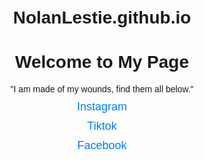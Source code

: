 # NolanLestie.github.io
<!DOCTYPE html>
<html lang="en">
<head>
    <meta charset="UTF-8">
    <meta name="viewport" content="width=device-width, initial-scale=1.0">
    <title>My Links</title>
    <style>
        body {
            font-family: Arial, sans-serif;
            text-align: center;
            margin-top: 50px;
        }
        a {
            text-decoration: none;
            color: #007BFF;
            font-size: 18px;
            display: block;
            margin: 10px 0;
        }
    </style>
</head>
<body>
    <h1>Welcome to My Page</h1>
    <center>"I am made of my wounds, find them all below." </center>
    <a href="https://www.instagram.com/rantjmlacs/profilecard/?igsh=c3hnYzV2ejBqcm8=" target="_blank">Instagram</a>
    <a href="https://www.tiktok.com/@yui_lestie?_t=8qboMmdNq47&_r=1" target="_blank">Tiktok</a>
    <a href="https://www.facebook.com/nolan.671121?mibextid=ZbWKwL" target="_blank">Facebook</a>
</body>
</html>
